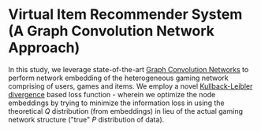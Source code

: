 # Virtual Item Recommender System (A Graph Convolution Network Approach)

In this study, we leverage state-of-the-art [Graph Convolution Networks](https://github.com/tkipf/gcn) to perform network embedding of the heterogeneous gaming network comprising of users, games and items. We employ a novel [Kullback-Leibler divergence](https://en.wikipedia.org/wiki/Kullback-Leibler_divergence) based loss function - wherein we optimize the node embeddings by trying to minimize the information loss in using the theoretical *Q* distribution (from embeddings) in lieu of the actual gaming network structure ("true" *P* distribution of data). 
